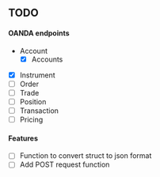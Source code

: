 
## TODO

#### OANDA endpoints

- Account
    - [x] Accounts
- [x] Instrument
- [ ] Order
- [ ] Trade
- [ ] Position
- [ ] Transaction
- [ ] Pricing

#### Features

- [ ] Function to convert struct to json format
- [ ] Add POST request function
